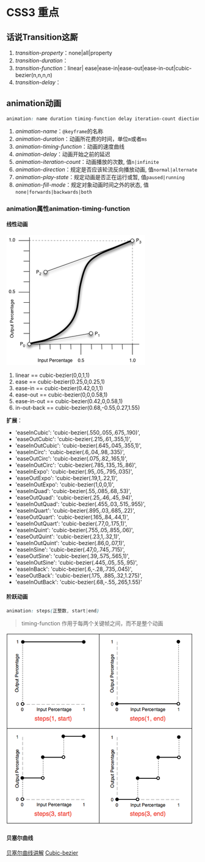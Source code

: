 # CSS3 重点

## 话说Transition这厮

1. *transition-property*：none|all|property
2. *transition-duration*：
3. *transition-function*：linear| ease|ease-in|ease-out|ease-in-out|cubic-bezier(n,n,n,n)
4. *transition-delay*：

## animation动画

```css
animation: name duration timing-function delay iteration-count diection
```

1. *animation-name*：`@keyframe`的名称
2. *animation-duration*：动画所花费的时间，单位`m`或者`ms`
3. *animation-timing-function*：动画的速度曲线
4. *animation-delay*：动画开始之前的延迟
5. *animation-iteration-count*：动画播放的次数, 值`n|infinite`
6. *animation-direction*：规定是否应该轮流反向播放动画, 值`normal|alternate`
7. *animation-play-state*：规定动画是否正在运行或暂, 值`paused|running`
8. *animation-fill-mode*：规定对象动画时间之外的状态, 值`none|forwards|backwards|both`

### animation属性animation-timing-function

#### 线性动画

![bezier](lib/bezier.png)

1. linear == cubic-bezier(0,0,1,1)
2. ease == cubic-bezier(0.25,0,0.25,1)
3. ease-in == cubic-bezier(0.42,0,1,1)
4. ease-out == cubic-bezier(0,0,0.58,1)
5. ease-in-out == cubic-bezier(0.42,0,0.58,1)
6. in-out-back == cubic-bezier(0.68,-0.55,0.27,1.55)

**扩展**：

- 'easeInCubic': 'cubic-bezier(.550,.055,.675,.190)',
- 'easeOutCubic': 'cubic-bezier(.215,.61,.355,1)',
- 'easeInOutCubic': 'cubic-bezier(.645,.045,.355,1)',
- 'easeInCirc': 'cubic-bezier(.6,.04,.98,.335)',
- 'easeOutCirc': 'cubic-bezier(.075,.82,.165,1)',
- 'easeInOutCirc': 'cubic-bezier(.785,.135,.15,.86)',
- 'easeInExpo': 'cubic-bezier(.95,.05,.795,.035)',
- 'easeOutExpo': 'cubic-bezier(.19,1,.22,1)',
- 'easeInOutExpo': 'cubic-bezier(1,0,0,1)',
- 'easeInQuad': 'cubic-bezier(.55,.085,.68,.53)',
- 'easeOutQuad': 'cubic-bezier(.25,.46,.45,.94)',
- 'easeInOutQuad': 'cubic-bezier(.455,.03,.515,.955)',
- 'easeInQuart': 'cubic-bezier(.895,.03,.685,.22)',
- 'easeOutQuart': 'cubic-bezier(.165,.84,.44,1)',
- 'easeInOutQuart': 'cubic-bezier(.77,0,.175,1)',
- 'easeInQuint': 'cubic-bezier(.755,.05,.855,.06)',
- 'easeOutQuint': 'cubic-bezier(.23,1,.32,1)',
- 'easeInOutQuint': 'cubic-bezier(.86,0,.07,1)',
- 'easeInSine': 'cubic-bezier(.47,0,.745,.715)',
- 'easeOutSine': 'cubic-bezier(.39,.575,.565,1)',
- 'easeInOutSine': 'cubic-bezier(.445,.05,.55,.95)',
- 'easeInBack': 'cubic-bezier(.6,-.28,.735,.045)',
- 'easeOutBack': 'cubic-bezier(.175, .885,.32,1.275)',
- 'easeInOutBack': 'cubic-bezier(.68,-.55,.265,1.55)'

#### 阶跃动画

```css
animation: steps(正整数, start|end)
```

> timing-function 作用于每两个关键帧之间，而不是整个动画

![bezier](lib/step.png)

#### 贝塞尔曲线

[贝塞尔曲线讲解](https://www.jianshu.com/p/0c9b4b681724)
[Cubic-bezier](http://cubic-bezier.com)